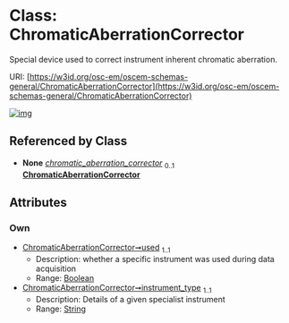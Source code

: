 
# Class: ChromaticAberrationCorrector

Special device used to correct instrument inherent chromatic aberration.

URI: [https://w3id.org/osc-em/oscem-schemas-general/ChromaticAberrationCorrector](https://w3id.org/osc-em/oscem-schemas-general/ChromaticAberrationCorrector)


[![img](https://yuml.me/diagram/nofunky;dir:TB/class/[SpecialistOptics]++-%20chromatic_aberration_corrector%200..1>[ChromaticAberrationCorrector&#124;used:boolean;instrument_type:string],[SpecialistOptics])](https://yuml.me/diagram/nofunky;dir:TB/class/[SpecialistOptics]++-%20chromatic_aberration_corrector%200..1>[ChromaticAberrationCorrector&#124;used:boolean;instrument_type:string],[SpecialistOptics])

## Referenced by Class

 *  **None** *[chromatic_aberration_corrector](chromatic_aberration_corrector.md)*  <sub>0..1</sub>  **[ChromaticAberrationCorrector](ChromaticAberrationCorrector.md)**

## Attributes


### Own

 * [ChromaticAberrationCorrector➞used](ChromaticAberrationCorrector_used.md)  <sub>1..1</sub>
     * Description: whether a specific instrument was used during data acquisition
     * Range: [Boolean](types/Boolean.md)
 * [ChromaticAberrationCorrector➞instrument_type](ChromaticAberrationCorrector_instrument_type.md)  <sub>1..1</sub>
     * Description: Details of a given specialist instrument
     * Range: [String](types/String.md)
